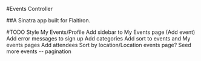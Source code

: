 #Events Controller

##A Sinatra app built for Flaitiron. 

#TODO
Style My Events/Profile
Add sidebar to My Events page (Add event)
Add error messages to sign up
Add categories
Add sort to events and My events pages
Add attendees
Sort by location/Location events page?
Seed more events -- pagination